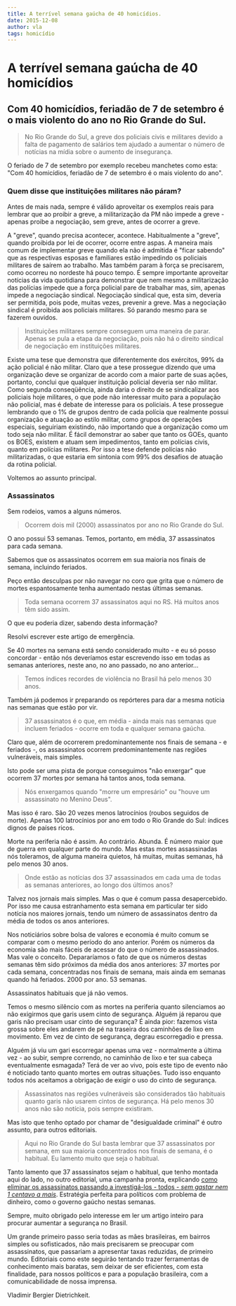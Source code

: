 ```yaml
---
title: A terrível semana gaúcha de 40 homicídios.
date: 2015-12-08
author: vla
tags: homicídio
---
```


# A terrível semana gaúcha de 40 homicídios

## Com 40 homicídios, feriadão de 7 de setembro é o mais violento do ano no Rio Grande do Sul.

> No Rio Grande do Sul, a greve dos policiais civis e militares devido a falta de pagamento de salários tem ajudado a aumentar o número de notícias na mídia sobre o aumento de insegurança. 

O feriado de 7 de setembro por exemplo recebeu manchetes como esta: "Com 40 homicídios, feriadão de 7 de setembro é o mais violento do ano".

### Quem disse que instituições militares não páram?

Antes de mais nada, sempre é válido aproveitar os exemplos reais para lembrar que ao proibir a greve, a militarização da PM não impede a greve - apenas proibe a negociação, sem greve, antes de ocorrer a greve. 

A "greve", quando precisa acontecer, acontece. Habitualmente a "greve", quando proibida por lei de ocorrer, ocorre entre aspas. A maneira mais comum de implementar greve quando ela não é admitida é "ficar sabendo" que as respectivas esposas e familiares estão impedindo os policiais militares de saírem ao trabalho. Mas também param à força se precisarem, como ocorreu no nordeste há pouco tempo. É sempre importante aproveitar notícias da vida quotidiana para demonstrar que nem mesmo a militarização das polícias impede que a força policial pare de trabalhar mas, sim, apenas impede a negociação sindical. Negociação sindical que, esta sim, deveria ser permitida, pois pode, muitas vezes, prevenir a greve. Mas a negociação sindical é proibida aos policiais militares. Só parando mesmo para se fazerem ouvidos. 

> Instituições militares sempre conseguem uma maneira de parar. Apenas se pula a etapa da negociação, pois não há o direito sindical de negociação em instituições militares. 

Existe uma tese que demonstra que diferentemente dos exércitos, 99% da ação policial é não militar. Claro que a tese prossegue dizendo que uma organização deve se organizar de acordo com a maior parte de suas ações, portanto, conclui que qualquer instituição policial deveria ser não militar. Como segunda conseqüência, ainda daria o direito de se sindicalizar aos policiais hoje militares, o que pode não interessar muito para a população não policial, mas é debate de interesse para os policiais. A tese prossegue lembrando que o 1% de grupos dentro de cada polícia que realmente possui organização e atuação ao estilo militar, como grupos de operações especiais, seguiriam existindo, não importando que a organização como um todo seja não militar. É fácil demonstrar ao saber que tanto os GOEs, quanto os BOES, existem e atuam sem impedimentos, tanto em polícias civis, quanto em polícias militares. Por isso a tese defende polícias não militarizadas, o que estaria em sintonia com 99% dos desafios de atuação da rotina policial.

Voltemos ao assunto principal.

### Assassinatos

Sem rodeios, vamos a alguns números. 

> Ocorrem dois mil (2000) assassinatos por ano no Rio Grande do Sul. 

O ano possui 53 semanas. Temos, portanto, em média, 37 assassinatos para cada semana. 

Sabemos que os assassinatos ocorrem em sua maioria nos finais de semana, incluindo feriados. 

Peço então desculpas por não navegar no coro que grita que o número de mortes espantosamente tenha aumentado nestas últimas semanas. 

> Toda semana ocorrem 37 assassinatos aqui no RS. Há muitos anos têm sido assim. 

O que eu poderia dizer, sabendo desta informação?

Resolvi escrever este artigo de emergência. 

Se 40 mortes na semana está sendo considerado muito - e eu só posso concordar - então nós deveríamos estar escrevendo isso em todas as semanas anteriores, neste ano, no ano passado, no ano anterior... 

> Temos índices recordes de violência no Brasil há pelo menos 30 anos. 

Também já podemos ir preparando os repórteres para dar a mesma notícia nas semanas que estão por vir. 

> 37 assassinatos é o que, em média - ainda mais nas semanas que incluem feriados - ocorre em toda e qualquer semana gaúcha.

Claro que, além de ocorrerem predominantemente nos finais de semana - e feriados -, os assassinatos ocorrem predominantemente nas regiões vulneráveis, mais simples. 

Isto pode ser uma pista de porque conseguimos "não enxergar" que ocorrem 37 mortes por semana há tantos anos, toda semana.

> Nós enxergamos quando "morre um empresário" ou "houve um assassinato no Menino Deus". 

Mas isso é raro. São 20 vezes menos latrocínios (roubos seguidos de morte). Apenas 100 latrocínios por ano em todo o Rio Grande do Sul: índices dignos de países ricos. 

Morte na periferia não é assim. Ao contrário. Abunda. É número maior que de guerra em qualquer parte do mundo. Mas estas mortes assassinadas nós toleramos, de alguma maneira quietos, há muitas, muitas semanas, há pelo menos 30 anos.

> Onde estão as notícias dos 37 assassinados em cada uma de todas as semanas anteriores, ao longo dos últimos anos?

Talvez nos jornais mais simples. Mas o que é comum passa desapercebido. Por isso me causa estranhamento esta semana em particular ter sido notícia nos maiores jornais, tendo um número de assassinatos dentro da média de todos os anos anteriores.

Nos noticiários sobre bolsa de valores e economia é muito comum se comparar com o mesmo período do ano anterior. Porém os números da economia são mais fáceis de acessar do que o número de assassinados. Mas vale o conceito. Depararíamos o fato de que os números destas semanas têm sido próximos da média dos anos anteriores: 37 mortes por cada semana, concentradas nos finais de semana, mais ainda em semanas quando há feriados. 2000 por ano. 53 semanas.

Assassinatos habituais que já não vemos.

Temos o mesmo silêncio com as mortes na periferia quanto silenciamos ao não exigirmos que garis usem cinto de segurança. Alguém já reparou que garis não precisam usar cinto de segurança? É ainda pior: fazemos vista grossa sobre eles andarem de pé na traseira dos caminhões de lixo em movimento. Em vez de cinto de segurança, degrau escorregadio e pressa. 

Alguém já viu um gari escorregar apenas uma vez - normalmente a última vez - ao subir, sempre correndo, no caminhão de lixo e ter sua cabeça eventualmente esmagada? Terá de ver ao vivo, pois este tipo de evento não é noticiado tanto quanto mortes em outras situações. Tudo isso enquanto todos nós aceitamos a obrigação de exigir o uso do cinto de segurança.

> Assassinatos nas regiões vulneráveis são considerados tão habituais quanto garis não usarem cintos de segurança. Há pelo menos 30 anos não são notícia, pois sempre existiram.

Mas isto que tenho optado por chamar de "desigualdade criminal" é outro assunto, para outros editoriais. 

> Aqui no Rio Grande do Sul basta lembrar que 37 assassinatos por semana, em sua maioria concentrados nos finais de semana, é o habitual. Eu lamento muito que seja o habitual. 

Tanto lamento que 37 assassinatos sejam o habitual, que tenho montada aqui do lado, no outro editorial, uma campanha pronta, explicando <a href="homicidios-100-porcento-investigados.html">como eliminar os assassinatos passando a investigá-los - todos - *sem gastar nem 1 centavo a mais*</a>. Estratégia perfeita para políticos com problema de dinheiro, como o governo gaúcho nestas semanas.

Sempre, muito obrigado pelo interesse em ler um artigo inteiro para procurar aumentar a segurança no Brasil.

Um grande primeiro passo seria todas as mães brasileiras, em bairros simples ou sofisticados, não mais precisarem se preocupar com assassinatos, que passariam a apresentar taxas reduzidas, de primeiro mundo. Editoriais como este seguirão tentando trazer ferramentas de conhecimento mais baratas, sem deixar de ser eficientes, com esta finalidade, para nossos políticos e para a população brasileira, com a comunicabilidade de nossa imprensa.

Vladimir Bergier Dietrichkeit.

